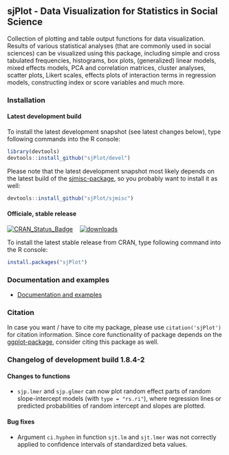 sjPlot - Data Visualization for Statistics in Social Science
------------------------------------------------------------------------------
Collection of plotting and table output functions for data visualization. Results of various statistical analyses (that are commonly used in social sciences) can be visualized using this package, including simple and cross tabulated frequencies, histograms, box plots, (generalized) linear models, mixed effects models, PCA and correlation matrices, cluster analyses, scatter plots, Likert scales, effects plots of interaction terms in regression models, constructing index or score variables and much more.


### Installation

#### Latest development build

To install the latest development snapshot (see latest changes below), type following commands into the R console:

```r
library(devtools)
devtools::install_github("sjPlot/devel")
```

Please note that the latest development snapshot most likely depends on the latest build of the [sjmisc-package](https://github.com/sjPlot/sjmisc), so you probably want to install it as well:

```r
devtools::install_github("sjPlot/sjmisc")
```

#### Officiale, stable release
[![CRAN_Status_Badge](http://www.r-pkg.org/badges/version/sjPlot)](http://cran.r-project.org/package=sjPlot) 
&#160;&#160;
[![downloads](http://cranlogs.r-pkg.org/badges/sjPlot)](http://cranlogs.r-pkg.org/)

To install the latest stable release from CRAN, type following command into the R console:

```r
install.packages("sjPlot")
```

### Documentation and examples

- [Documentation and examples](http://www.strengejacke.de/sjPlot/)


### Citation

In case you want / have to cite my package, please use `citation('sjPlot')` for citation information. Since core functionality of package depends on the [ggplot-package](http://cran.r-project.org/package=ggplot2), consider citing this package as well.

### Changelog of development build 1.8.4-2

#### Changes to functions
* `sjp.lmer` and `sjp.glmer` can now plot random effect parts of random slope-intercept models (with `type = "rs.ri"`), where regression lines or predicted probabilities of random intercept and slopes are plotted.

#### Bug fixes
* Argument `ci.hyphen` in function `sjt.lm` and `sjt.lmer` was not correctly applied to confidence intervals of standardized beta values.